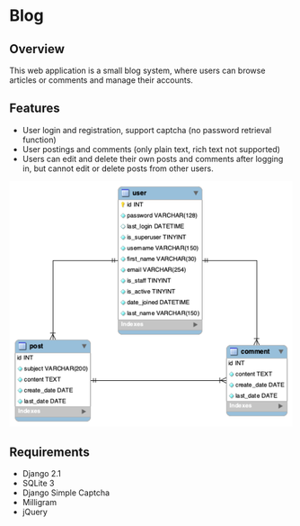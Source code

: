 # Blog

## Overview

This web application is a small blog system, where users can browse articles or comments and manage their accounts.


## Features

* User login and registration, support captcha (no password retrieval function)
* User postings and comments (only plain text, rich text not supported)
* Users can edit and delete their own posts and comments after logging in, but cannot edit or delete posts from other users.

![Blog System Model](https://github.com/zhuzhangliang/blog/blob/master/blog_model.png)

## Requirements

* Django 2.1
* SQLite 3
* Django Simple Captcha
* Milligram
* jQuery







